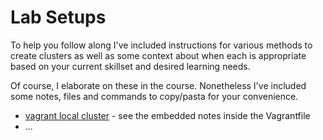 # Lab Setups

To help you follow along I've included instructions for various methods to create clusters as well as some context about when each is appropriate based on your current skillset and desired learning needs.

Of course, I elaborate on these in the course. Nonetheless I've included some notes, files and commands to copy/pasta for your convenience.

- [vagrant local cluster](./vagrant/Vagrantfile) - see the embedded notes inside the Vagrantfile 
- ...